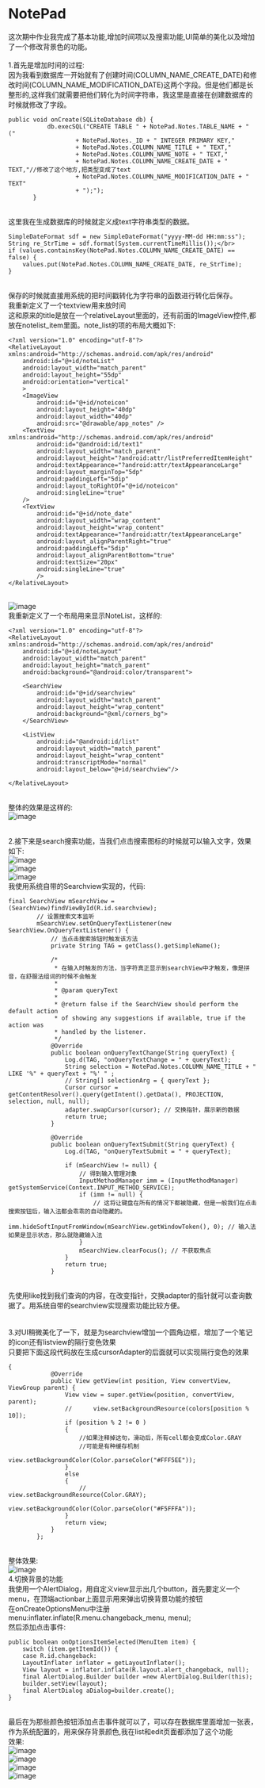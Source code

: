 # NotePad
这次期中作业我完成了基本功能,增加时间项以及搜索功能,UI简单的美化以及增加了一个修改背景色的功能。</br></br>
1.首先是增加时间的过程:</br>
因为我看到数据库一开始就有了创建时间(COLUMN_NAME_CREATE_DATE)和修改时间(COLUMN_NAME_MODIFICATION_DATE)这两个字段。但是他们都是长整形的,这样我们就需要把他们转化为时间字符串，我这里是直接在创建数据库的时候就修改了字段。</br>
```
public void onCreate(SQLiteDatabase db) {
           db.execSQL("CREATE TABLE " + NotePad.Notes.TABLE_NAME + " ("
                   + NotePad.Notes._ID + " INTEGER PRIMARY KEY,"
                   + NotePad.Notes.COLUMN_NAME_TITLE + " TEXT,"
                   + NotePad.Notes.COLUMN_NAME_NOTE + " TEXT,"
                   + NotePad.Notes.COLUMN_NAME_CREATE_DATE + " TEXT,"//修改了这个地方,把类型变成了text
                   + NotePad.Notes.COLUMN_NAME_MODIFICATION_DATE + " TEXT"
                   + ");");
       }
```
</br>这里我在生成数据库的时候就定义成text字符串类型的数据。</br>
```
SimpleDateFormat sdf = new SimpleDateFormat("yyyy-MM-dd HH:mm:ss");
String re_StrTime = sdf.format(System.currentTimeMillis());</br>
if (values.containsKey(NotePad.Notes.COLUMN_NAME_CREATE_DATE) == false) {
    values.put(NotePad.Notes.COLUMN_NAME_CREATE_DATE, re_StrTime);
}
```
</br>保存的时候就直接用系统的把时间戳转化为字符串的函数进行转化后保存。</br>
我重新定义了一个textview用来放时间</br>
这和原来的title是放在一个relativeLayout里面的，还有前面的ImageView控件,都放在notelist_item里面。note_list的项的布局大概如下:</br>
```
<?xml version="1.0" encoding="utf-8"?>
<RelativeLayout xmlns:android="http://schemas.android.com/apk/res/android"
    android:id="@+id/noteList"
    android:layout_width="match_parent"
    android:layout_height="55dp"
    android:orientation="vertical"
    >
    <ImageView
        android:id="@+id/noteicon"
        android:layout_height="40dp"
        android:layout_width="40dp"
        android:src="@drawable/app_notes" />
    <TextView xmlns:android="http://schemas.android.com/apk/res/android"
        android:id="@android:id/text1"
        android:layout_width="match_parent"
        android:layout_height="?android:attr/listPreferredItemHeight"
        android:textAppearance="?android:attr/textAppearanceLarge"
        android:layout_marginTop="5dp"
        android:paddingLeft="5dip"
        android:layout_toRightOf="@+id/noteicon"
        android:singleLine="true"
    />
    <TextView
        android:id="@+id/note_date"
        android:layout_width="wrap_content"
        android:layout_height="wrap_content"
        android:textAppearance="?android:attr/textAppearanceLarge"
        android:layout_alignParentRight="true"
        android:paddingLeft="5dip"
        android:layout_alignParentBottom="true"
        android:textSize="20px"
        android:singleLine="true"
        />
</RelativeLayout>
```
</br>![image](https://github.com/xx12138/NotePad-xwk/blob/master/images/2.png)</br>
我重新定义了一个布局用来显示NoteList，这样的:</br>
```
<?xml version="1.0" encoding="utf-8"?>
<RelativeLayout xmlns:android="http://schemas.android.com/apk/res/android"
    android:id="@+id/noteLayout"
    android:layout_width="match_parent"
    android:layout_height="match_parent"
    android:background="@android:color/transparent">

    <SearchView
        android:id="@+id/searchview"
        android:layout_width="match_parent"
        android:layout_height="wrap_content"
        android:background="@xml/corners_bg">
    </SearchView>

    <ListView
        android:id="@android:id/list"
        android:layout_width="match_parent"
        android:layout_height="wrap_content"
        android:transcriptMode="normal"
        android:layout_below="@+id/searchview"/>

</RelativeLayout>
```
</br>整体的效果是这样的:</br>
![image](https://github.com/xx12138/NotePad-xwk/blob/master/images/1.png)</br></br>

2.接下来是search搜索功能，当我们点击搜索图标的时候就可以输入文字，效果如下:</br>
![image](https://github.com/xx12138/NotePad-xwk/blob/master/images/3.png)</br>
![image](https://github.com/xx12138/NotePad-xwk/blob/master/images/4.png)</br>
![image](https://github.com/xx12138/NotePad-xwk/blob/master/images/5.png)</br>
我使用系统自带的Searchview实现的，代码:</br>
```
final SearchView mSearchView = (SearchView)findViewById(R.id.searchview);
        // 设置搜索文本监听
        mSearchView.setOnQueryTextListener(new SearchView.OnQueryTextListener() {
            // 当点击搜索按钮时触发该方法
            private String TAG = getClass().getSimpleName();

            /*
             * 在输入时触发的方法，当字符真正显示到searchView中才触发，像是拼音，在舒服法组词的时候不会触发
             *
             * @param queryText
             *
             * @return false if the SearchView should perform the default action
             * of showing any suggestions if available, true if the action was
             * handled by the listener.
             */
            @Override
            public boolean onQueryTextChange(String queryText) {
                Log.d(TAG, "onQueryTextChange = " + queryText);
                String selection = NotePad.Notes.COLUMN_NAME_TITLE + " LIKE '%" + queryText + "%' " ;
                // String[] selectionArg = { queryText };
                Cursor cursor = getContentResolver().query(getIntent().getData(), PROJECTION, selection, null, null);
                adapter.swapCursor(cursor); // 交换指针，展示新的数据
                return true;
            }

            @Override
            public boolean onQueryTextSubmit(String queryText) {
                Log.d(TAG, "onQueryTextSubmit = " + queryText);

                if (mSearchView != null) {
                    // 得到输入管理对象
                    InputMethodManager imm = (InputMethodManager) getSystemService(Context.INPUT_METHOD_SERVICE);
                    if (imm != null) {
                        // 这将让键盘在所有的情况下都被隐藏，但是一般我们在点击搜索按钮后，输入法都会乖乖的自动隐藏的。
                        imm.hideSoftInputFromWindow(mSearchView.getWindowToken(), 0); // 输入法如果是显示状态，那么就隐藏输入法
                    }
                    mSearchView.clearFocus(); // 不获取焦点
                }
                return true;
            }
```
</br>先使用like找到我们查询的内容，在改变指针，交换adapter的指针就可以查询数据了。用系统自带的searchview实现搜索功能比较方便。</br>
</br></br>
3.对UI稍微美化了一下，就是为searchview增加一个圆角边框，增加了一个笔记的icon还有listview的隔行变色效果</br>
只要把下面这段代码放在生成cursorAdapter的后面就可以实现隔行变色的效果</br>
```
{
            @Override
            public View getView(int position, View convertView, ViewGroup parent) {
                View view = super.getView(position, convertView, parent);
                //      view.setBackgroundResource(colors[position % 10]);
                if (position % 2 != 0 )
                {
                    //如果注释掉这句，滑动后，所有cell都会变成Color.GRAY
                    //可能是有种缓存机制
                    view.setBackgroundColor(Color.parseColor("#FFF5EE"));
                }
                else
                {
                    //          view.setBackgroundResource(Color.GRAY);
                    view.setBackgroundColor(Color.parseColor("#F5FFFA"));
                }
                return view;
            }
        };
```
</br>整体效果:</br>
![image](https://github.com/xx12138/NotePad-xwk/blob/master/images/1.png)</br>
4.切换背景的功能</br>
我使用一个AlertDialog，用自定义view显示出几个button，首先要定义一个menu，在顶端actionbar上面显示用来弹出切换背景功能的按钮</br>
在onCreateOptionsMenu中注册menu:inflater.inflate(R.menu.changeback_menu, menu);</br>
然后添加点击事件:</br>
```
public boolean onOptionsItemSelected(MenuItem item) {
    switch (item.getItemId()) {
    case R.id.changeback:
    LayoutInflater inflater = getLayoutInflater();
    View layout = inflater.inflate(R.layout.alert_changeback, null);
    final AlertDialog.Builder builder =new AlertDialog.Builder(this);
    builder.setView(layout);
    final AlertDialog aDialog=builder.create();
}
```
</br>最后在为那些颜色按钮添加点击事件就可以了，可以存在数据库里面增加一张表，作为系统配置的，用来保存背景颜色,我在list和edit页面都添加了这个功能</br>
效果:</br>
![image](https://github.com/xx12138/NotePad-xwk/blob/master/images/6.png)</br>
![image](https://github.com/xx12138/NotePad-xwk/blob/master/images/7.png)</br>
![image](https://github.com/xx12138/NotePad-xwk/blob/master/images/8.png)</br>
![image](https://github.com/xx12138/NotePad-xwk/blob/master/images/9.png)</br>
